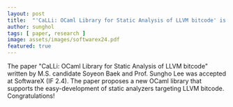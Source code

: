 ```yaml
---
layout: post
title:  "'CaLLi: OCaml Library for Static Analysis of LLVM bitcode' is accepted at SoftwareX!"
author: sunghol
tags: [ paper, research ]
image: assets/images/softwarex24.pdf
featured: true
---
```


The paper "CaLLi: OCaml Library for Static Analysis of LLVM bitcode" written by
M.S. candidate Soyeon Baek and Prof. Sungho Lee was accepted at SoftwareX (IF
2.4). The paper proposes a new OCaml library that supports the easy-development
of static analyzers targeting LLVM bitcode.
Congratulations!
